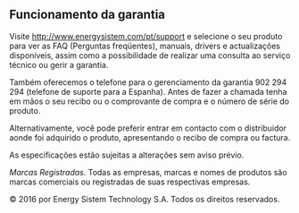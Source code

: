 ## Funcionamento da garantia
Visite http://www.energysistem.com/pt/support e selecione o seu produto para ver as FAQ (Perguntas freqüentes), manuais, drivers e actualizações disponíveis, assim como a possibilidade de realizar uma consulta ao serviço técnico ou gerir a garantia.



Também oferecemos o telefone para o gerenciamento da garantia 902 294 294 (telefone de suporte para a Espanha). Antes de fazer a chamada tenha em mãos o seu recibo ou o comprovante de compra e o número de série do produto.

Alternativamente, você pode preferir entrar em contacto com o distribuidor aonde foi adquirido o produto, apresentando o recibo de compra ou factura.

As especificações estão sujeitas a alterações sem aviso prévio.

*Marcas Registradas.* Todas as empresas, marcas e nomes de produtos são marcas comerciais ou registradas de suas respectivas empresas.

© 2016 por Energy Sistem Technology S.A. Todos os direitos reservados.

